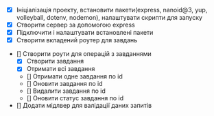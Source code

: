 - [x] Ініціалізація проекту, встановити пакети(express, nanoid@3, yup, volleyball, dotenv, nodemon), налаштувати скрипти для запуску
- [x] Створити сервер за допомогою express
- [x] Підключити і налаштувати встановлені пакети
- [x] Створити вкладений роутер для завдань
- [] Створити роути для операцій з завданнями
  - [x] Створити завдання
  - [x] Отримати всі завдання
  - [] Отримати одне завдання по id
  - [] Оновити завдання по id
  - [] Видалити завдання по id
  - [] Оновити статус завдання по id
- [] Додати мідлвер для валідації даних запитів
